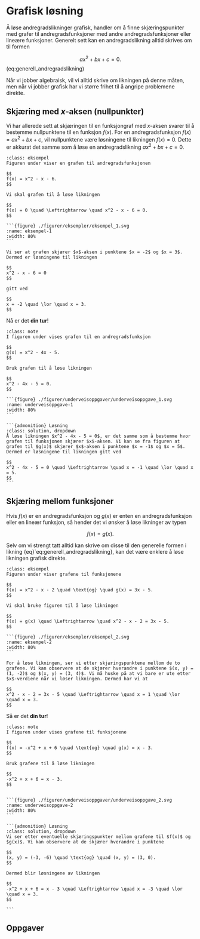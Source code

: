 # Grafisk løsning

Å løse andregradslikninger grafisk, handler om å finne skjæringspunkter med grafer til andregradsfunksjoner med andre andregradsfunksjoner eller lineære funksjoner. Generelt sett kan en andregradslikning alltid skrives om til formen

$$
ax^2 + bx + c = 0.
$$ (eq:generell_andregradslikning)

Når vi jobber algebraisk, vil vi alltid skrive om likningen på denne måten, men når vi jobber grafisk har vi større frihet til å angripe problemene direkte. 

## Skjæring med $x$-aksen (nullpunkter)

Vi har allerede sett at skjæringen til en funksjongraf med $x$-aksen svarer til å bestemme nullpunktene til en funksjon $f(x)$. For en andregradsfunksjon $f(x) = ax^2 + bx + c$, vil nullpunktene være løsningene til likningen $f(x) = 0$. Dette er akkurat det samme som å løse en andregradslikning $ax^2 + bx + c = 0$. 

````{admonition} Eksempel 1: grafisk løsning av $ax^2 + bx + c = 0$
:class: eksempel
Figuren under viser en grafen til andregradsfunksjonen 

$$
f(x) = x^2 - x - 6.
$$

Vi skal grafen til å løse likningen 

$$
f(x) = 0 \quad \Leftrightarrow \quad x^2 - x - 6 = 0.
$$

```{figure} ./figurer/eksempler/eksempel_1.svg
:name: eksempel-1
:width: 80%
```

Vi ser at grafen skjærer $x$-aksen i punktene $x = -2$ og $x = 3$. Dermed er løsningene til likningen 

$$
x^2 - x - 6 = 0
$$ 

gitt ved 

$$
x = -2 \quad \lor \quad x = 3.
$$
````

Nå er det **din tur**!

````{admonition} Underveisoppgave 1
:class: note
I figuren under vises grafen til en andregradsfunksjon

$$
g(x) = x^2 - 4x - 5.
$$

Bruk grafen til å løse likningen 

$$
x^2 - 4x - 5 = 0.
$$

```{figure} ./figurer/underveisoppgaver/underveisoppgave_1.svg
:name: underveisoppgave-1
:width: 80%
```

```{admonition} Løsning
:class: solution, dropdown
Å løse likningen $x^2 - 4x - 5 = 0$, er det samme som å bestemme hvor grafen til funksjonen skjærer $x$-aksen. Vi kan se fra figuren at grafen til $g(x)$ skjærer $x$-aksen i punktene $x = -1$ og $x = 5$. Dermed er løsningene til likningen gitt ved

$$
x^2 - 4x - 5 = 0 \quad \Leftrightarrow \quad x = -1 \quad \lor \quad x = 5.
$$
```

````

## Skjæring mellom funksjoner

Hvis $f(x)$ er en andregradsfunksjon og $g(x)$ er enten en andregradsfunksjon eller en lineær funksjon, så hender det vi ønsker å løse likninger av typen

$$
f(x) = g(x). 
$$

Selv om vi strengt tatt alltid kan skrive om disse til den generelle formen i likning {eq}`eq:generell_andregradslikning}, kan det være enklere å løse likningen grafisk direkte. 

````{admonition} Eksempel 2: grafisk løsning av $f(x) = g(x)$
:class: eksempel
Figuren under viser grafene til funksjonene

$$
f(x) = x^2 - x - 2 \quad \text{og} \quad g(x) = 3x - 5.
$$

Vi skal bruke figuren til å løse likningen

$$
f(x) = g(x) \quad \Leftrightarrow \quad x^2 - x - 2 = 3x - 5.
$$

```{figure} ./figurer/eksempler/eksempel_2.svg
:name: eksempel-2
:width: 80%
```

For å løse likningen, ser vi etter skjæringspunktene mellom de to grafene. Vi kan observere at de skjærer hverandre i punktene $(x, y) = (1, -2)$ og $(x, y) = (3, 4)$. Vi må huske på at vi bare er ute etter $x$-verdiene når vi løser likningen. Dermed har vi at

$$
x^2 - x - 2 = 3x - 5 \quad \Leftrightarrow \quad x = 1 \quad \lor \quad x = 3.
$$

````

Så er det **din tur**!

````{admonition} Underveisoppgave 2
:class: note
I figuren under vises grafene til funksjonene

$$
f(x) = -x^2 + x + 6 \quad \text{og} \quad g(x) = x - 3.
$$

Bruk grafene til å løse likningen

$$
-x^2 + x + 6 = x - 3. 
$$


```{figure} ./figurer/underveisoppgaver/underveisoppgave_2.svg
:name: underveisoppgave-2
:width: 80%
```

```{admonition} Løsning
:class: solution, dropdown
Vi ser etter eventuelle skjæringspunkter mellom grafene til $f(x)$ og $g(x)$. Vi kan observere at de skjærer hverandre i punktene

$$
(x, y) = (-3, -6) \quad \text{og} \quad (x, y) = (3, 0).
$$

Dermed blir løsningene av likningen

$$
-x^2 + x + 6 = x - 3 \quad \Leftrightarrow \quad x = -3 \quad \lor \quad x = 3.
$$

```
````


## Oppgaver

